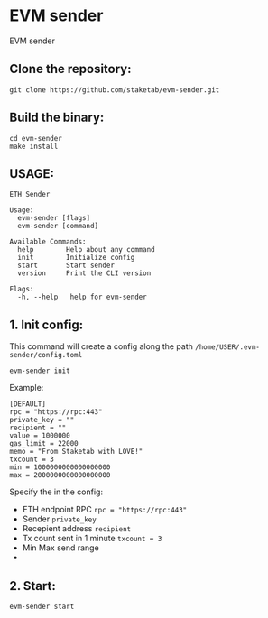 # EVM sender
EVM sender

## Clone the repository:
```
git clone https://github.com/staketab/evm-sender.git
```

## Build the binary:
```
cd evm-sender
make install
```

## USAGE:
```
ETH Sender

Usage:
  evm-sender [flags]
  evm-sender [command]

Available Commands:
  help        Help about any command
  init        Initialize config
  start       Start sender
  version     Print the CLI version

Flags:
  -h, --help   help for evm-sender
```

## 1. Init config:
This command will create a config along the path `/home/USER/.evm-sender/config.toml`
```
evm-sender init
```
Example:
```
[DEFAULT]
rpc = "https://rpc:443"
private_key = ""
recipient = ""
value = 1000000
gas_limit = 22000
memo = "From Staketab with LOVE!"
txcount = 3
min = 1000000000000000000
max = 2000000000000000000
```
Specify the in the config:
- ETH endpoint RPC `rpc = "https://rpc:443"`
- Sender `private_key`
- Recepient address `recipient`
- Tx count sent in 1 minute `txcount = 3`
- Min Max send range
- 
## 2. Start:
```
evm-sender start
```